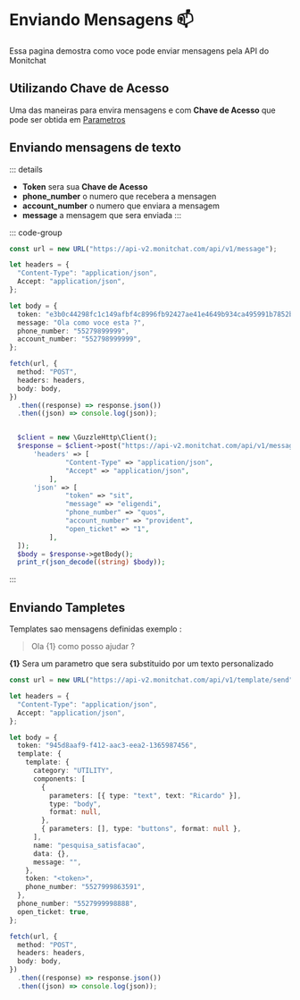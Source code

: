 # Enviando Mensagens 📫

Essa pagina demostra como voce pode enviar mensagens pela API do Monitchat

## Utilizando Chave de Acesso

Uma das maneiras para envira mensagens e com **Chave de Acesso** que pode ser obtida em [Parametros](https://new.monitchat.com/parameters)

## Enviando mensagens de texto

::: details

- **Token** sera sua **Chave de Acesso**
- **phone_number** o numero que recebera a mensagen
- **account_number** o numero que enviara a mensagem
- **message** a mensagem que sera enviada
  :::

::: code-group

```ts [index.ts]
const url = new URL("https://api-v2.monitchat.com/api/v1/message");

let headers = {
  "Content-Type": "application/json",
  Accept: "application/json",
};

let body = {
  token: "e3b0c44298fc1c149afbf4c8996fb92427ae41e4649b934ca495991b7852b855",
  message: "Ola como voce esta ?",
  phone_number: "55279899999",
  account_number: "552798999999",
};

fetch(url, {
  method: "POST",
  headers: headers,
  body: body,
})
  .then((response) => response.json())
  .then((json) => console.log(json));
```

```php [index.php]

  $client = new \GuzzleHttp\Client();
  $response = $client->post("https://api-v2.monitchat.com/api/v1/message", [
      'headers' => [
              "Content-Type" => "application/json",
              "Accept" => "application/json",
          ],
      'json' => [
              "token" => "sit",
              "message" => "eligendi",
              "phone_number" => "quos",
              "account_number" => "provident",
              "open_ticket" => "1",
          ],
  ]);
  $body = $response->getBody();
  print_r(json_decode((string) $body));

```

:::

## Enviando Tampletes

Templates sao mensagens definidas exemplo :

> Ola {1} como posso ajudar ?

**{1}** Sera um parametro que sera substituido por um texto personalizado

```ts
const url = new URL("https://api-v2.monitchat.com/api/v1/template/send");

let headers = {
  "Content-Type": "application/json",
  Accept: "application/json",
};

let body = {
  token: "945d8aaf9-f412-aac3-eea2-1365987456",
  template: {
    template: {
      category: "UTILITY",
      components: [
        {
          parameters: [{ type: "text", text: "Ricardo" }],
          type: "body",
          format: null,
        },
        { parameters: [], type: "buttons", format: null },
      ],
      name: "pesquisa_satisfacao",
      data: {},
      message: "",
    },
    token: "<token>",
    phone_number: "5527999863591",
  },
  phone_number: "5527999998888",
  open_ticket: true,
};

fetch(url, {
  method: "POST",
  headers: headers,
  body: body,
})
  .then((response) => response.json())
  .then((json) => console.log(json));
```
